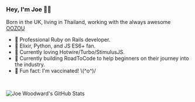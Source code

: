 ### Hey, I'm Joe 👋🏻

Born in the UK, living in Thailand, working with the always awesome [OOZOU](https://oozou.com)

- 💼 Professional Ruby on Rails developer.
- 🏡 Elixir, Python, and JS ES6+ fan.
- 📓 Currently loving Hotwire/Turbo/StimulusJS.
- 🥅 Currently building RoadToCode to help beginners on their journey into the industry.
- 🍄 Fun fact: I'm vaccinated! \\(^o^)/

<br>

![Joe Woodward's GitHub Stats](https://github-readme-stats.vercel.app/api?username=JoeWoodward&show_icons=false&text_color=fff&bg_color=30,8A2387,E94057,F27121&title_color=fff&hide_title=true&include_all_commits=true&count_private=true)
